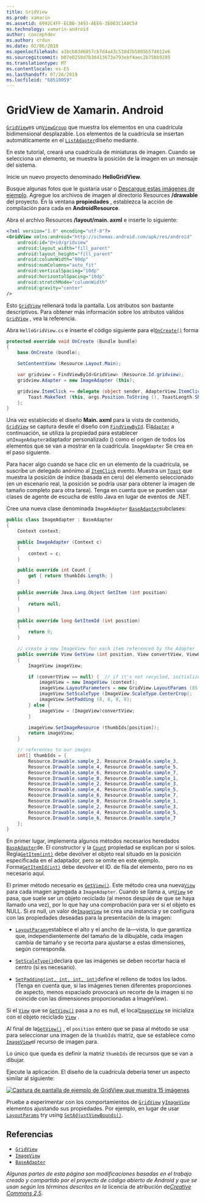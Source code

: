 ```yaml
---
title: GridView
ms.prod: xamarin
ms.assetid: 6992C4FF-ECBB-3493-AEE6-3E063C1A8C54
ms.technology: xamarin-android
author: conceptdev
ms.author: crdun
ms.date: 02/06/2018
ms.openlocfilehash: a1bcb83d6057cb7d4a43c510d7b5805b574812e6
ms.sourcegitcommit: b07e0259d7b30413673a793ebf4aec2b75bb9285
ms.translationtype: MT
ms.contentlocale: es-ES
ms.lasthandoff: 07/26/2019
ms.locfileid: "68510059"
---
```

# <a name="xamarinandroid-gridview"></a>GridView de Xamarin. Android

[`GridView`](xref:Android.Widget.GridView)es un[`ViewGroup`](xref:Android.Views.ViewGroup)
que muestra los elementos en una cuadrícula bidimensional desplazable. Los elementos de la cuadrícula se insertan automáticamente en el [`ListAdapter`](xref:Android.App.ListActivity.ListAdapter)diseño mediante.

En este tutorial, creará una cuadrícula de miniaturas de imagen. Cuando se selecciona un elemento, se muestra la posición de la imagen en un mensaje del sistema.

Inicie un nuevo proyecto denominado **HelloGridView**.

Busque algunas fotos que le gustaría usar o [Descargue estas imágenes de ejemplo](https://developer.android.com/shareables/sample_images.zip). Agregue los archivos de imagen al directorio Resources **/drawable** del proyecto. En la ventana **propiedades** , establezca la acción de compilación para cada en **AndroidResource**.

Abra el archivo Resources **/layout/main. axml** e inserte lo siguiente:

```xml
<?xml version="1.0" encoding="utf-8"?>
<GridView xmlns:android="http://schemas.android.com/apk/res/android"
    android:id="@+id/gridview"
    android:layout_width="fill_parent"
    android:layout_height="fill_parent"
    android:columnWidth="90dp"
    android:numColumns="auto_fit"
    android:verticalSpacing="10dp"
    android:horizontalSpacing="10dp"
    android:stretchMode="columnWidth"
    android:gravity="center"
/>
```

Esto [`GridView`](xref:Android.Widget.GridView) rellenará toda la pantalla. Los atributos son bastante descriptivos. Para obtener más información sobre los atributos válidos [`GridView`](xref:Android.Widget.GridView) , vea la referencia.

Abra `HelloGridView.cs` e inserte el código siguiente para el[`OnCreate()`](xref:Android.App.Activity.OnCreate*)
forma

```csharp
protected override void OnCreate (Bundle bundle)
{
    base.OnCreate (bundle);

    SetContentView (Resource.Layout.Main);

    var gridview = FindViewById<GridView> (Resource.Id.gridview);
    gridview.Adapter = new ImageAdapter (this);

    gridview.ItemClick += delegate (object sender, AdapterView.ItemClickEventArgs args) {
        Toast.MakeText (this, args.Position.ToString (), ToastLength.Short).Show ();
    };
}
```

Una vez establecido el diseño **Main. axml** para la vista de contenido, [`GridView`](xref:Android.Widget.GridView) se captura desde el diseño con [`FindViewById`](xref:Android.App.Activity.FindViewById*). El[`Adapter`](xref:Android.Widget.AdapterView.RawAdapter)
a continuación, se utiliza la propiedad para establecer un`ImageAdapter`adaptador personalizado () como el origen de todos los elementos que se van a mostrar en la cuadrícula. `ImageAdapter` Se crea en el paso siguiente.

Para hacer algo cuando se hace clic en un elemento de la cuadrícula, se suscribe un delegado anónimo al [`ItemClick`](xref:Android.Widget.AdapterView.ItemClick) evento.
Muestra un [`Toast`](xref:Android.Widget.Toast) que muestra la posición de índice (basada en cero) del elemento seleccionado (en un escenario real, la posición se podría usar para obtener la imagen de tamaño completo para otra tarea). Tenga en cuenta que se pueden usar clases de agente de escucha de estilo Java en lugar de eventos de .NET.

Cree una nueva clase denominada `ImageAdapter` [`BaseAdapter`](xref:Android.Widget.BaseAdapter)subclases:

```csharp
public class ImageAdapter : BaseAdapter
{
    Context context;

    public ImageAdapter (Context c)
    {
        context = c;
    }

    public override int Count {
        get { return thumbIds.Length; }
    }

    public override Java.Lang.Object GetItem (int position)
    {
        return null;
    }

    public override long GetItemId (int position)
    {
        return 0;
    }

    // create a new ImageView for each item referenced by the Adapter
    public override View GetView (int position, View convertView, ViewGroup parent)
    {
        ImageView imageView;

        if (convertView == null) {  // if it's not recycled, initialize some attributes
            imageView = new ImageView (context);
            imageView.LayoutParameters = new GridView.LayoutParams (85, 85);
            imageView.SetScaleType (ImageView.ScaleType.CenterCrop);
            imageView.SetPadding (8, 8, 8, 8);
        } else {
            imageView = (ImageView)convertView;
        }

        imageView.SetImageResource (thumbIds[position]);
        return imageView;
    }

    // references to our images
    int[] thumbIds = {
        Resource.Drawable.sample_2, Resource.Drawable.sample_3,
        Resource.Drawable.sample_4, Resource.Drawable.sample_5,
        Resource.Drawable.sample_6, Resource.Drawable.sample_7,
        Resource.Drawable.sample_0, Resource.Drawable.sample_1,
        Resource.Drawable.sample_2, Resource.Drawable.sample_3,
        Resource.Drawable.sample_4, Resource.Drawable.sample_5,
        Resource.Drawable.sample_6, Resource.Drawable.sample_7,
        Resource.Drawable.sample_0, Resource.Drawable.sample_1,
        Resource.Drawable.sample_2, Resource.Drawable.sample_3,
        Resource.Drawable.sample_4, Resource.Drawable.sample_5,
        Resource.Drawable.sample_6, Resource.Drawable.sample_7
    };
}
```

En primer lugar, implementa algunos métodos necesarios heredados [`BaseAdapter`](xref:Android.Widget.BaseAdapter)de. El constructor y la [`Count`](xref:Android.Widget.BaseAdapter.Count) propiedad se explican por sí solos. Regla[`GetItem(int)`](xref:Android.Widget.BaseAdapter.GetItem*)
debe devolver el objeto real situado en la posición especificada en el adaptador, pero se omite en este ejemplo. Forma[`GetItemId(int)`](xref:Android.Widget.BaseAdapter.GetItemId*)
debe devolver el ID. de fila del elemento, pero no es necesario aquí.

El primer método necesario es [`GetView()`](xref:Android.Widget.BaseAdapter.GetView*).
Este método crea una nueva[`View`](xref:Android.Views.View)
para cada imagen agregada a `ImageAdapter`. Cuando se llama a, un[`View`](xref:Android.Views.View)
se pasa, que suele ser un objeto reciclado (al menos después de que se haya llamado una vez), por lo que hay una comprobación para ver si el objeto es NULL. Si *es* null, un valor de[`ImageView`](xref:Android.Widget.ImageView)
se crea una instancia y se configura con las propiedades deseadas para la presentación de la imagen:

- [`LayoutParams`](xref:Android.Views.View.LayoutParameters)establece el alto y el ancho de la&mdash;vista, lo que garantiza que, independientemente del tamaño de la dibujable, cada imagen cambia de tamaño y se recorta para ajustarse a estas dimensiones, según corresponda.

- [`SetScaleType()`](xref:Android.Widget.ImageView.SetScaleType*)declara que las imágenes se deben recortar hacia el centro (si es necesario).

- [`SetPadding(int, int, int, int)`](xref:Android.Views.View.SetPadding*)define el relleno de todos los lados. (Tenga en cuenta que, si las imágenes tienen diferentes proporciones de aspecto, menos espaciado provocará un recorte de la imagen si no coincide con las dimensiones proporcionadas a ImageView).

Si el [`View`](xref:Android.Views.View) que se [`GetView()`](xref:Android.Widget.BaseAdapter.GetView*) pasa a *no* es null, el local[`ImageView`](xref:Android.Widget.ImageView)
se inicializa con el objeto reciclado [`View`](xref:Android.Views.View) .

Al final de la[`GetView()`](xref:Android.Widget.BaseAdapter.GetView*)
, el `position` entero que se pasa al método se usa para seleccionar una imagen de la `thumbIds` matriz, que se establece como [`ImageView`](xref:Android.Widget.ImageView)el recurso de imagen para.

Lo único que queda es definir la matriz `thumbIds` de recursos que se van a dibujar.

Ejecute la aplicación. El diseño de la cuadrícula debería tener un aspecto similar al siguiente:

[![Captura de pantalla de ejemplo de GridView que muestra 15 imágenes](grid-view-images/helloviews4.png)](grid-view-images/helloviews4.png#lightbox)

Pruebe a experimentar con los comportamientos de [`GridView`](xref:Android.Widget.GridView) y[`ImageView`](xref:Android.Widget.ImageView)
elementos ajustando sus propiedades. Por ejemplo, en lugar de usar [`LayoutParams`](xref:Android.Views.View.LayoutParameters) try using [`SetAdjustViewBounds()`](xref:Android.Widget.ImageView.SetAdjustViewBounds*).

## <a name="references"></a>Referencias

- [`GridView`](xref:Android.Widget.GridView)
- [`ImageView`](xref:Android.Widget.ImageView)
- [`BaseAdapter`](xref:Android.Widget.BaseAdapter)

*Algunas partes de esta página son modificaciones basadas en el trabajo creado y compartido por el proyecto de código abierto de Android y que se usan según los términos descritos en la*
licencia de atribución de[*Creative Commons 2,5*](http://creativecommons.org/licenses/by/2.5/).
